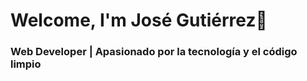# Welcome, I'm José Gutiérrez👋

### Web Developer | Apasionado por la tecnología y el código limpio
